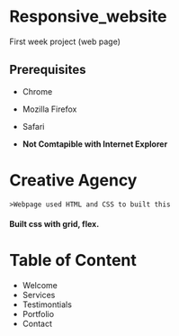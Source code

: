 # Responsive_website
First week project (web page) 
 
## Prerequisites

* Chrome
* Mozilla Firefox
* Safari

* **Not Comtapible with Internet Explorer**

# Creative Agency

	>Webpage used HTML and CSS to built this

 #### Built css with grid, flex.
 

# Table of Content 

* Welcome
* Services 
* Testimontials
* Portfolio
* Contact